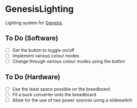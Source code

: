 # GenesisLighting

Lighting system for [Genesis](https://github.com/banting-7200/Genesis).

## To Do (Software)

- [ ] Get the button to toggle on/off
- [ ] Implement various colour modes
- [ ] Change through various colour modes using the button

## To Do (Hardware)

- [ ] Use the least space possible on the breadboard
- [ ] Fit a buck converter onto the breadboard
- [ ] Allow for the use of two power sources using a slideswitch
